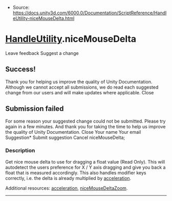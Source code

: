 * Source: https://docs.unity3d.com/6000.0/Documentation/ScriptReference/HandleUtility-niceMouseDelta.html

#  [HandleUtility](https://docs.unity3d.com/6000.0/Documentation/ScriptReference/HandleUtility.html).niceMouseDelta
Leave feedback
Suggest a change
## Success!
Thank you for helping us improve the quality of Unity Documentation. Although we cannot accept all submissions, we do read each suggested change from our users and will make updates where applicable.
Close
## Submission failed
For some reason your suggested change could not be submitted. Please <a>try again</a> in a few minutes. And thank you for taking the time to help us improve the quality of Unity Documentation.
Close
Your name Your email Suggestion* Submit suggestion
Cancel
niceMouseDelta; 
### Description
Get nice mouse delta to use for dragging a float value (Read Only).
This will autodetect the users preference for X / Y axis dragging and give you back a float that is measured accordingly. This also handles modifier keys correctly, i.e. the delta is already multiplied by [acceleration](https://docs.unity3d.com/6000.0/Documentation/ScriptReference/HandleUtility-acceleration.html).  
  
Additional resources: [acceleration](https://docs.unity3d.com/6000.0/Documentation/ScriptReference/HandleUtility-acceleration.html), [niceMouseDeltaZoom](https://docs.unity3d.com/6000.0/Documentation/ScriptReference/HandleUtility-niceMouseDeltaZoom.html).
* * *
